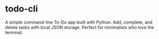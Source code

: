 # todo-cli
A simple command-line To-Do app built with Python. Add, complete, and delete tasks with local JSON storage. Perfect for minimalists who love the terminal.
